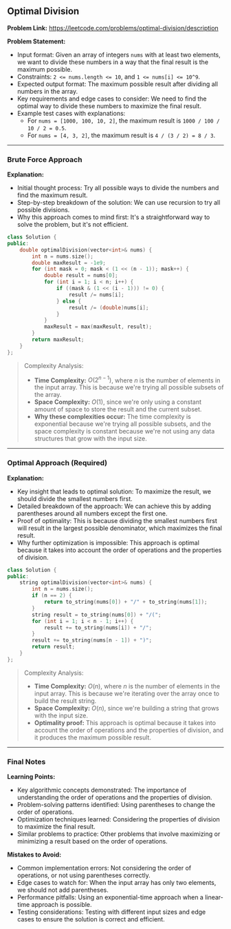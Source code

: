 ## Optimal Division
**Problem Link:** https://leetcode.com/problems/optimal-division/description

**Problem Statement:**
- Input format: Given an array of integers `nums` with at least two elements, we want to divide these numbers in a way that the final result is the maximum possible.
- Constraints: `2 <= nums.length <= 10`, and `1 <= nums[i] <= 10^9`.
- Expected output format: The maximum possible result after dividing all numbers in the array.
- Key requirements and edge cases to consider: We need to find the optimal way to divide these numbers to maximize the final result.
- Example test cases with explanations:
  - For `nums = [1000, 100, 10, 2]`, the maximum result is `1000 / 100 / 10 / 2 = 0.5`.
  - For `nums = [4, 3, 2]`, the maximum result is `4 / (3 / 2) = 8 / 3`.

---

### Brute Force Approach

**Explanation:**
- Initial thought process: Try all possible ways to divide the numbers and find the maximum result.
- Step-by-step breakdown of the solution: We can use recursion to try all possible divisions.
- Why this approach comes to mind first: It's a straightforward way to solve the problem, but it's not efficient.

```cpp
class Solution {
public:
    double optimalDivision(vector<int>& nums) {
        int n = nums.size();
        double maxResult = -1e9;
        for (int mask = 0; mask < (1 << (n - 1)); mask++) {
            double result = nums[0];
            for (int i = 1; i < n; i++) {
                if ((mask & (1 << (i - 1))) != 0) {
                    result /= nums[i];
                } else {
                    result /= (double)nums[i];
                }
            }
            maxResult = max(maxResult, result);
        }
        return maxResult;
    }
};
```

> Complexity Analysis:
> - **Time Complexity:** $O(2^{n-1})$, where $n$ is the number of elements in the input array. This is because we're trying all possible subsets of the array.
> - **Space Complexity:** $O(1)$, since we're only using a constant amount of space to store the result and the current subset.
> - **Why these complexities occur:** The time complexity is exponential because we're trying all possible subsets, and the space complexity is constant because we're not using any data structures that grow with the input size.

---

### Optimal Approach (Required)

**Explanation:**
- Key insight that leads to optimal solution: To maximize the result, we should divide the smallest numbers first.
- Detailed breakdown of the approach: We can achieve this by adding parentheses around all numbers except the first one.
- Proof of optimality: This is because dividing the smallest numbers first will result in the largest possible denominator, which maximizes the final result.
- Why further optimization is impossible: This approach is optimal because it takes into account the order of operations and the properties of division.

```cpp
class Solution {
public:
    string optimalDivision(vector<int>& nums) {
        int n = nums.size();
        if (n == 2) {
            return to_string(nums[0]) + "/" + to_string(nums[1]);
        }
        string result = to_string(nums[0]) + "/(";
        for (int i = 1; i < n - 1; i++) {
            result += to_string(nums[i]) + "/";
        }
        result += to_string(nums[n - 1]) + ")";
        return result;
    }
};
```

> Complexity Analysis:
> - **Time Complexity:** $O(n)$, where $n$ is the number of elements in the input array. This is because we're iterating over the array once to build the result string.
> - **Space Complexity:** $O(n)$, since we're building a string that grows with the input size.
> - **Optimality proof:** This approach is optimal because it takes into account the order of operations and the properties of division, and it produces the maximum possible result.

---

### Final Notes

**Learning Points:**
- Key algorithmic concepts demonstrated: The importance of understanding the order of operations and the properties of division.
- Problem-solving patterns identified: Using parentheses to change the order of operations.
- Optimization techniques learned: Considering the properties of division to maximize the final result.
- Similar problems to practice: Other problems that involve maximizing or minimizing a result based on the order of operations.

**Mistakes to Avoid:**
- Common implementation errors: Not considering the order of operations, or not using parentheses correctly.
- Edge cases to watch for: When the input array has only two elements, we should not add parentheses.
- Performance pitfalls: Using an exponential-time approach when a linear-time approach is possible.
- Testing considerations: Testing with different input sizes and edge cases to ensure the solution is correct and efficient.